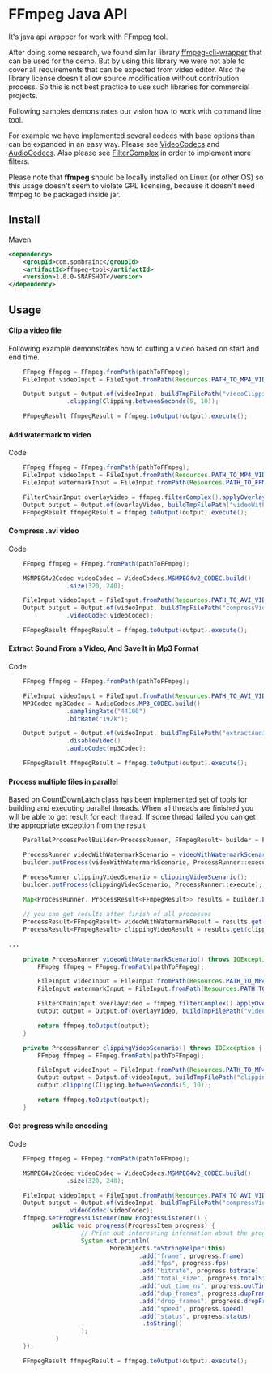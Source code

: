 # FFmpeg Java API

It's java api wrapper for work with FFmpeg tool. 

After doing some research, we found similar library [ffmpeg-cli-wrapper](https://github.com/bramp/ffmpeg-cli-wrapper) that can be used for the demo. But by using this library we were not able to cover all requirements that can be expected from video editor.
Also the library license doesn't allow source modification without contribution process. So this is not best practice to use such libraries for commercial projects.

Following samples demonstrates our vision how to work with command line tool. 

For example we have implemented several codecs with base options than can be expanded in an easy way. Please see [VideoCodecs](https://github.com/moliyar/video-composer-java/blob/develop/ffmpeg-tool/src/main/java/com/sombrainc/ffmpegtool/media/codec/VideoCodecs.java) and [AudioCodecs](https://github.com/moliyar/video-composer-java/blob/develop/ffmpeg-tool/src/main/java/com/sombrainc/ffmpegtool/media/codec/AudioCodecs.java).
Also please see [FilterComplex](https://github.com/moliyar/video-composer-java/blob/develop/ffmpeg-tool/src/main/java/com/sombrainc/ffmpegtool/media/filter/FilterComplex.java) in order to implement more filters.

Please note that **ffmpeg** should be locally installed on Linux (or other OS) so this usage doesn't seem to violate GPL licensing, because it doesn't need ffmpeg to be packaged inside jar.

Install
-------

Maven:
```xml
<dependency>
    <groupId>com.sombrainc</groupId>
    <artifactId>ffmpeg-tool</artifactId>
    <version>1.0.0-SNAPSHOT</version>
</dependency>
```

Usage
-----
#### Clip a video file
Following example demonstrates how to cutting a video based on start and end time.

```java
	FFmpeg ffmpeg = FFmpeg.fromPath(pathToFFmpeg);
	FileInput videoInput = FileInput.fromPath(Resources.PATH_TO_MP4_VIDEO, ffmpeg);

	Output output = Output.of(videoInput, buildTmpFilePath("videoClipping.mp4"))
                .clipping(Clipping.betweenSeconds(5, 10));

	FFmpegResult ffmpegResult = ffmpeg.toOutput(output).execute();
```

#### Add watermark to video
Code
```java
	FFmpeg ffmpeg = FFmpeg.fromPath(pathToFFmpeg);
	FileInput videoInput = FileInput.fromPath(Resources.PATH_TO_MP4_VIDEO, ffmpeg);
	FileInput watermarkInput = FileInput.fromPath(Resources.PATH_TO_FFMPEG_LOGO, ffmpeg);

	FilterChainInput overlayVideo = ffmpeg.filterComplex().applyOverlay(videoInput, watermarkInput, OverlayFilter.ofTopRight(10, 10));
	Output output = Output.of(overlayVideo, buildTmpFilePath("videoWithWatermark.mp4"));
	FFmpegResult ffmpegResult = ffmpeg.toOutput(output).execute();
```

#### Compress .avi video
Code
```java
	FFmpeg ffmpeg = FFmpeg.fromPath(pathToFFmpeg);

	MSMPEG4v2Codec videoCodec = VideoCodecs.MSMPEG4v2_CODEC.build()
                .size(320, 240);

	FileInput videoInput = FileInput.fromPath(Resources.PATH_TO_AVI_VIDEO, ffmpeg);
	Output output = Output.of(videoInput, buildTmpFilePath("compressVideo.avi"))
                .videoCodec(videoCodec);

	FFmpegResult ffmpegResult = ffmpeg.toOutput(output).execute();
```

#### Extract Sound From a Video, And Save It in Mp3 Format
Code
```java
	FFmpeg ffmpeg = FFmpeg.fromPath(pathToFFmpeg);

	FileInput videoInput = FileInput.fromPath(Resources.PATH_TO_AVI_VIDEO, ffmpeg);
	MP3Codec mp3Codec = AudioCodecs.MP3_CODEC.build()
                .samplingRate("44100")
                .bitRate("192k");

	Output output = Output.of(videoInput, buildTmpFilePath("extractAudioStream.mp3"))
                .disableVideo()
                .audioCodec(mp3Codec);

	FFmpegResult ffmpegResult = ffmpeg.toOutput(output).execute();
```

#### Process multiple files in parallel
Based on [CountDownLatch](https://docs.oracle.com/javase/7/docs/api/java/util/concurrent/CountDownLatch.html) class has been implemented set of tools for building and executing parallel threads. When all threads are finished you will be able to get result for each thread. 
If some thread failed you can get the appropriate exception from the result 
```java
	ParallelProcessPoolBuilder<ProcessRunner, FFmpegResult> builder = ParallelProcessPool.withResulting(ProcessRunner.class, FFmpegResult.class);

	ProcessRunner videoWithWatermarkScenario = videoWithWatermarkScenario();
	builder.putProcess(videoWithWatermarkScenario, ProcessRunner::execute);

	ProcessRunner clippingVideoScenario = clippingVideoScenario();
	builder.putProcess(clippingVideoScenario, ProcessRunner::execute);

	Map<ProcessRunner, ProcessResult<FFmpegResult>> results = builder.build().submitAndWaitResults();
    
	// you can get results after finish of all processes
	ProcessResult<FFmpegResult> videoWithWatermarkResult = results.get(videoWithWatermarkScenario);
	ProcessResult<FFmpegResult> clippingVideoResult = results.get(clippingVideoScenario);
    	
...

	private ProcessRunner videoWithWatermarkScenario() throws IOException {
		FFmpeg ffmpeg = FFmpeg.fromPath(pathToFFmpeg);

		FileInput videoInput = FileInput.fromPath(Resources.PATH_TO_MP4_VIDEO, ffmpeg);
		FileInput watermarkInput = FileInput.fromPath(Resources.PATH_TO_FFMPEG_LOGO, ffmpeg);

		FilterChainInput overlayVideo = ffmpeg.filterComplex().applyOverlay(videoInput, watermarkInput, OverlayFilter.ofTopRight(10, 10));
		Output output = Output.of(overlayVideo, buildTmpFilePath("videoWithWatermark.mp4"));

		return ffmpeg.toOutput(output);
	}

	private ProcessRunner clippingVideoScenario() throws IOException {
		FFmpeg ffmpeg = FFmpeg.fromPath(pathToFFmpeg);

		FileInput videoInput = FileInput.fromPath(Resources.PATH_TO_MP4_VIDEO, ffmpeg);
		Output output = Output.of(videoInput, buildTmpFilePath("clippingVideo.mp4"));
		output.clipping(Clipping.betweenSeconds(5, 10));

		return ffmpeg.toOutput(output);
	}
```

#### Get progress while encoding
Code
```java
	FFmpeg ffmpeg = FFmpeg.fromPath(pathToFFmpeg);

	MSMPEG4v2Codec videoCodec = VideoCodecs.MSMPEG4v2_CODEC.build()
                .size(320, 240);

	FileInput videoInput = FileInput.fromPath(Resources.PATH_TO_AVI_VIDEO, ffmpeg);
	Output output = Output.of(videoInput, buildTmpFilePath("compressVideo.avi"))
                .videoCodec(videoCodec);
	ffmpeg.setProgressListener(new ProgressListener() {
			public void progress(ProgressItem progress) {
					// Print out interesting information about the progress
					System.out.println(
							MoreObjects.toStringHelper(this)
									.add("frame", progress.frame)
									.add("fps", progress.fps)
									.add("bitrate", progress.bitrate)
									.add("total_size", progress.totalSize)
									.add("out_time_ns", progress.outTimeNS)
									.add("dup_frames", progress.dupFrames)
									.add("drop_frames", progress.dropFrames)
									.add("speed", progress.speed)
									.add("status", progress.status)
									 .toString()
					);
			 }
	});

	FFmpegResult ffmpegResult = ffmpeg.toOutput(output).execute();
```